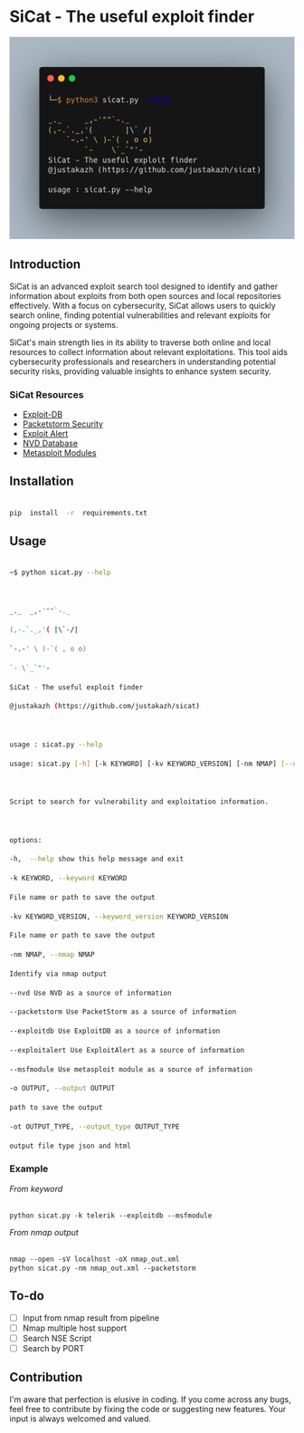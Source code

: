 
# SiCat - The useful exploit finder

![SiCat Preview](vendor/preview.png)
  

## Introduction

SiCat is an advanced exploit search tool designed to identify and gather information about exploits from both open sources and local repositories effectively. With a focus on cybersecurity, SiCat allows users to quickly search online, finding potential vulnerabilities and relevant exploits for ongoing projects or systems.

  

SiCat's main strength lies in its ability to traverse both online and local resources to collect information about relevant exploitations. This tool aids cybersecurity professionals and researchers in understanding potential security risks, providing valuable insights to enhance system security.

  

### SiCat Resources

 - [Exploit-DB](https://www.exploit-db.com/)
 - [Packetstorm Security](https://packetstormsecurity.com/)
 - [Exploit Alert](https://www.exploitalert.com/)
 - [NVD Database](https://nvd.nist.gov/)
 - [Metasploit Modules](https://github.com/rapid7/metasploit-framework/tree/master/modules)

## Installation

``` bash

pip  install  -r  requirements.txt

```

  

## Usage

```bash

~$ python sicat.py --help

  

_._  _,-'""`-._

(,-.`._,'( |\`-/|

`-.-' \ )-`( , o o)

`- \`_`"'-

SiCat - The useful exploit finder

@justakazh (https://github.com/justakazh/sicat)

  

usage : sicat.py --help

usage: sicat.py [-h] [-k KEYWORD] [-kv KEYWORD_VERSION] [-nm NMAP] [--nvd] [--packetstorm] [--exploitdb] [--exploitalert] [--msfmodule] [-o OUTPUT] [-ot OUTPUT_TYPE]

  

Script to search for vulnerability and exploitation information.

  

options:

-h,  --help show this help message and exit

-k KEYWORD, --keyword KEYWORD

File name or path to save the output

-kv KEYWORD_VERSION, --keyword_version KEYWORD_VERSION

File name or path to save the output

-nm NMAP, --nmap NMAP

Identify via nmap output

--nvd Use NVD as a source of information

--packetstorm Use PacketStorm as a source of information

--exploitdb Use ExploitDB as a source of information

--exploitalert Use ExploitAlert as a source of information

--msfmodule Use metasploit module as a source of information

-o OUTPUT, --output OUTPUT

path to save the output

-ot OUTPUT_TYPE, --output_type OUTPUT_TYPE

output file type json and html

```

### Example

  

*From keyword*

```

python sicat.py -k telerik --exploitdb --msfmodule

```

  

*From nmap output*

```

nmap --open -sV localhost -oX nmap_out.xml
python sicat.py -nm nmap_out.xml --packetstorm

```

## To-do
- [ ] Input from nmap result from pipeline
- [ ] Nmap multiple host support
- [ ] Search NSE Script
- [ ] Search by PORT

## Contribution

I'm aware that perfection is elusive in coding. If you come across any bugs, feel free to contribute by fixing the code or suggesting new features. Your input is always welcomed and valued.
